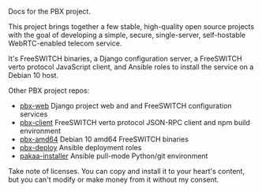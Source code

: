 Docs for the PBX project.

This project brings together
a few stable, high-quality
open source projects
with the goal of developing
a simple,
secure,
single-server,
self-hostable
WebRTC-enabled
telecom service.

It's FreeSWITCH binaries,
a Django configuration server,
a FreeSWITCH verto protocol JavaScript client,
and Ansible roles
to install the service
on a Debian 10 host.

Other PBX project repos:

- [pbx-web](https://github.com/tessercat/pbx-web)
  Django project web and and FreeSWITCH configuration services
- [pbx-client](https://github.com/tessercat/pbx-client)
  FreeSWITCH verto protocol JSON-RPC client and npm build environment
- [pbx-amd64](https://github.com/tessercat/pbx-amd64)
  Debian 10 amd64 FreeSWITCH binaries
- [pbx-deploy](https://github.com/tessercat/pbx-deploy)
  Ansible deployment roles
- [pakaa-installer](https://github.com/tessercat/pakaa-installer)
  Ansible pull-mode Python/git environment

Take note of licenses.
You can copy and install it
to your heart's content,
but you can't modify
or make money from it
without my consent.
